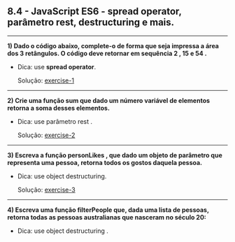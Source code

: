 ## 8.4 - JavaScript ES6 - spread operator, parâmetro rest, destructuring e mais.

<hr>

**1) Dado o código abaixo, complete-o de forma que seja impressa a área dos 3 retângulos. O código deve retornar em sequência 2 , 15 e 54 .**

- Dica: use **spread operator**.

    Solução: [exercise-1](./exercise-1.js)

<hr>

**2) Crie uma função sum que dado um número variável de elementos retorna a soma desses elementos.**

- Dica: use parâmetro rest .

    Solução: [exercise-2](./exercise-2.js)

<hr>

**3) Escreva a função personLikes , que dado um objeto de parâmetro que representa uma pessoa, retorna todos os gostos daquela pessoa.**

- Dica: use object destructuring.

    Solução: [exercise-3](./exercise-3.js)

<hr>

**4) Escreva uma função filterPeople que, dada uma lista de pessoas, retorna todas as pessoas australianas que nasceram no século 20:**

- Dica: use object destructuring .